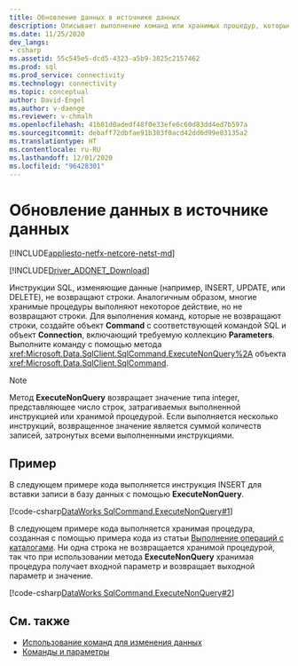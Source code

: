 ```yaml
---
title: Обновление данных в источнике данных
description: Описывает выполнение команд или хранимых процедур, которые изменяют данные в базе данных.
ms.date: 11/25/2020
dev_langs:
- csharp
ms.assetid: 55c545e5-dcd5-4323-a5b9-3825c2157462
ms.prod: sql
ms.prod_service: connectivity
ms.technology: connectivity
ms.topic: conceptual
author: David-Engel
ms.author: v-daenge
ms.reviewer: v-chmalh
ms.openlocfilehash: 41b81d0adedf48f0e33efe6c60d83dd4ed7b597a
ms.sourcegitcommit: debaff72dbfae91b303f0acd42dd6d99e03135a2
ms.translationtype: HT
ms.contentlocale: ru-RU
ms.lasthandoff: 12/01/2020
ms.locfileid: "96428301"
---
```

# <a name="updating-data-in-a-data-source"></a>Обновление данных в источнике данных

[!INCLUDE[appliesto-netfx-netcore-netst-md](../../includes/appliesto-netfx-netcore-netst-md.md)]

[!INCLUDE[Driver_ADONET_Download](../../includes/driver_adonet_download.md)]

Инструкции SQL, изменяющие данные (например, INSERT, UPDATE, или DELETE), не возвращают строки. Аналогичным образом, многие хранимые процедуры выполняют некоторое действие, но не возвращают строки. Для выполнения команд, которые не возвращают строки, создайте объект **Command** с соответствующей командой SQL и объект **Connection**, включающий требуемую коллекцию **Parameters**. Выполните команду с помощью метода <xref:Microsoft.Data.SqlClient.SqlCommand.ExecuteNonQuery%2A> объекта <xref:Microsoft.Data.SqlClient.SqlCommand>.

> [!NOTE]
> Метод **ExecuteNonQuery** возвращает значение типа integer, представляющее число строк, затрагиваемых выполненной инструкцией или хранимой процедурой. Если выполняется несколько инструкций, возвращенное значение является суммой количеств записей, затронутых всеми выполненными инструкциями.

## <a name="example"></a>Пример

В следующем примере кода выполняется инструкция INSERT для вставки записи в базу данных с помощью **ExecuteNonQuery**.
  
[!code-csharp[DataWorks SqlCommand.ExecuteNonQuery#1](~/../sqlclient/doc/samples/SqlCommand_ExecuteNonQuery_SP_DML.cs#1)]

В следующем примере кода выполняется хранимая процедура, созданная с помощью примера кода из статьи [Выполнение операций c каталогами](perform-catalog-operations.md). Ни одна строка не возвращается хранимой процедурой, так что при использовании метода **ExecuteNonQuery** хранимая процедура получает входной параметр и возвращает выходной параметр и значение.

[!code-csharp[DataWorks SqlCommand.ExecuteNonQuery#2](~/../sqlclient/doc/samples/SqlCommand_ExecuteNonQuery_SP_DML.cs#2)]

## <a name="see-also"></a>См. также

- [Использование команд для изменения данных](use-commands-to-modify-data.md)
- [Команды и параметры](commands-parameters.md)
